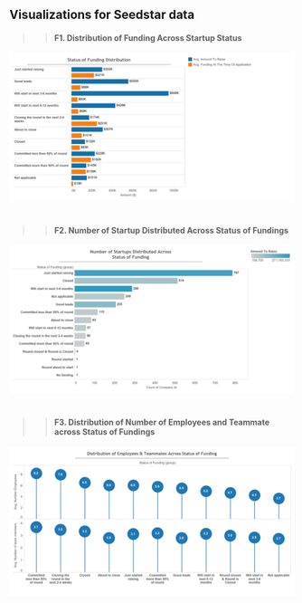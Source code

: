## Visualizations for Seedstar data


> > #### F1. Distribution of Funding Across Startup Status 

![Distribution of funding vs Startup status](https://github.com/OmdenaAI/Katapult/blob/main/task-5-exploratory-data-analysis-and-visualization/notebook/seedstarvisualization/F1.%20Distribution%20of%20Funding%20Across%20Status.png)
#
# 
#
> > #### F2. Number of Startup Distributed Across Status of Fundings
![Number of Startup vs status of funding](https://github.com/OmdenaAI/Katapult/blob/main/task-5-exploratory-data-analysis-and-visualization/notebook/seedstarvisualization/F2.%20Number%20of%20Startup%20Distributed%20Across%20Status%20of%20Fundings.png)
#
# 
#
> > #### F3. Distribution of Number of Employees and Teammate across Status of Fundings

![Number of employee vs Status of funding](https://github.com/OmdenaAI/Katapult/blob/main/task-5-exploratory-data-analysis-and-visualization/notebook/seedstarvisualization/F3.%20Distribution%20of%20Employee%20Num%20and%20Teammate%20across%20Status%20of%20Fundings.png)

